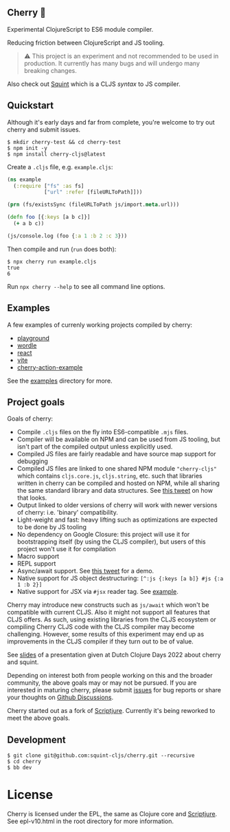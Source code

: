 ## Cherry :cherries:

Experimental ClojureScript to ES6 module compiler.

Reducing friction between ClojureScript and JS tooling.

> :warning: This project is an experiment and not recommended to be used in
> production. It currently has many bugs and will undergo many breaking changes.

Also check out [Squint](https://github.com/squint-cljs/squint) which
is a CLJS _syntax_ to JS compiler.

## Quickstart

Although it's early days and far from complete, you're welcome to try out cherry and submit issues.

``` shell
$ mkdir cherry-test && cd cherry-test
$ npm init -y
$ npm install cherry-cljs@latest
```

Create a `.cljs` file, e.g. `example.cljs`:

``` clojure
(ns example
  (:require ["fs" :as fs]
            ["url" :refer [fileURLToPath]]))

(prn (fs/existsSync (fileURLToPath js/import.meta.url)))

(defn foo [{:keys [a b c]}]
  (+ a b c))

(js/console.log (foo {:a 1 :b 2 :c 3}))
```

Then compile and run (`run` does both):

```
$ npx cherry run example.cljs
true
6
```

Run `npx cherry --help` to see all command line options.

## Examples

A few examples of currenly working projects compiled by cherry:

- [playground](https://squint-cljs.github.io/cherry/)
- [wordle](https://squint-cljs.github.io/cherry/examples/wordle/index.html)
- [react](https://squint-cljs.github.io/cherry/examples/react/index.html)
- [vite](examples/vite)
- [cherry-action-example](https://github.com/borkdude/cherry-action-example)

See the [examples](examples) directory for more.

## Project goals

Goals of cherry:

- Compile `.cljs` files on the fly into ES6-compatible `.mjs` files.
- Compiler will be available on NPM and can be used from JS tooling, but isn't
  part of the compiled output unless explicitly used.
- Compiled JS files are fairly readable and have source map support for
  debugging
- Compiled JS files are linked to one shared NPM module `"cherry-cljs"` which
  contains `cljs.core.js`, `cljs.string`, etc.  such that libraries written in
  cherry can be compiled and hosted on NPM, while all sharing the same
  standard library and data structures. See [this
  tweet](https://twitter.com/borkdude/status/1549830159326404616) on how that
  looks.
- Output linked to older versions of cherry will work with newer
  versions of cherry: i.e. 'binary' compatibility.
- Light-weight and fast: heavy lifting such as optimizations are expected to be
  done by JS tooling
- No dependency on Google Closure: this project will use it for bootstrapping
  itself (by using the CLJS compiler), but users of this project won't use it for compilation
- Macro support
- REPL support
- Async/await support. See [this tweet](https://twitter.com/borkdude/status/1549843802604638209) for a demo.
- Native support for JS object destructuring: `[^:js {:keys [a b]} #js {:a 1 :b 2}]`
- Native support for JSX via `#jsx` reader tag. See [example](https://github.com/squint-cljs/cherry/blob/main/examples/jsx/pages/component.cljs).

Cherry may introduce new constructs such as `js/await` which won't be compatible
with current CLJS. Also it might not support all features that CLJS offers. As
such, using existing libraries from the CLJS ecosystem or compiling Cherry CLJS
code with the CLJS compiler may become challenging. However, some results of
this experiment may end up as improvements in the CLJS compiler if they turn out
to be of value.

See [slides](https://www.dropbox.com/s/955jgzy6hgpx67r/dcd2022-cljs-reimagined.pdf?dl=0) of a presentation given at Dutch Clojure Days 2022 about cherry and squint.

Depending on interest both from people working on this and the broader
community, the above goals may or may not be pursued. If you are interested in
maturing cherry, please submit
[issues](https://github.com/squint-cljs/cherry/issues) for bug reports or share
your thoughts on [Github
Discussions](https://github.com/squint-cljs/cherry/discussions).

Cherry started out as a fork of
[Scriptjure](https://github.com/arohner/scriptjure). Currently it's being
reworked to meet the above goals.

<!-- ## Funding -->

<!-- This project is developed with the following partners, either by funding time -->
<!-- and/or money: -->

<!-- - [Nextjournal](https://nextjournal.com/) -->
<!-- - The main author's [Github Sponsors](https://github.com/sponsors/borkdude) -->

## Development

``` shell
$ git clone git@github.com:squint-cljs/cherry.git --recursive
$ cd cherry
$ bb dev
```

License
=======
Cherry is licensed under the EPL, the same as Clojure core and [Scriptjure](https://github.com/arohner/scriptjure). See epl-v10.html in the root directory for more information.
